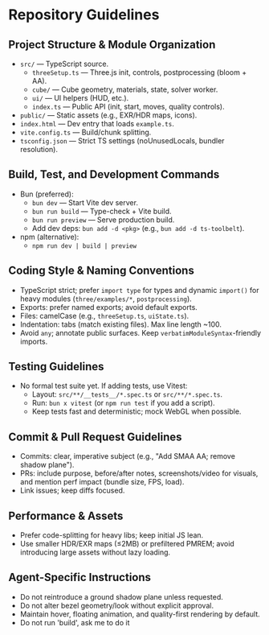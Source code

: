 # Repository Guidelines

## Project Structure & Module Organization
- `src/` — TypeScript source.
  - `threeSetup.ts` — Three.js init, controls, postprocessing (bloom + AA).
  - `cube/` — Cube geometry, materials, state, solver worker.
  - `ui/` — UI helpers (HUD, etc.).
  - `index.ts` — Public API (init, start, moves, quality controls).
- `public/` — Static assets (e.g., EXR/HDR maps, icons).
- `index.html` — Dev entry that loads `example.ts`.
- `vite.config.ts` — Build/chunk splitting.
- `tsconfig.json` — Strict TS settings (noUnusedLocals, bundler resolution).

## Build, Test, and Development Commands
- Bun (preferred):
  - `bun dev` — Start Vite dev server.
  - `bun run build` — Type-check + Vite build.
  - `bun run preview` — Serve production build.
  - Add dev deps: `bun add -d <pkg>` (e.g., `bun add -d ts-toolbelt`).
- npm (alternative):
  - `npm run dev | build | preview`

## Coding Style & Naming Conventions
- TypeScript strict; prefer `import type` for types and dynamic `import()` for heavy modules (`three/examples/*`, `postprocessing`).
- Exports: prefer named exports; avoid default exports.
- Files: camelCase (e.g., `threeSetup.ts`, `uiState.ts`).
- Indentation: tabs (match existing files). Max line length ~100.
- Avoid `any`; annotate public surfaces. Keep `verbatimModuleSyntax`-friendly imports.

## Testing Guidelines
- No formal test suite yet. If adding tests, use Vitest:
  - Layout: `src/**/__tests__/*.spec.ts` or `src/**/*.spec.ts`.
  - Run: `bun x vitest` (or `npm run test` if you add a script).
  - Keep tests fast and deterministic; mock WebGL when possible.

## Commit & Pull Request Guidelines
- Commits: clear, imperative subject (e.g., "Add SMAA AA; remove shadow plane").
- PRs: include purpose, before/after notes, screenshots/video for visuals, and mention perf impact (bundle size, FPS, load).
- Link issues; keep diffs focused.

## Performance & Assets
- Prefer code-splitting for heavy libs; keep initial JS lean.
- Use smaller HDR/EXR maps (≤2MB) or prefiltered PMREM; avoid introducing large assets without lazy loading.

## Agent-Specific Instructions
- Do not reintroduce a ground shadow plane unless requested.
- Do not alter bezel geometry/look without explicit approval.
- Maintain hover, floating animation, and quality-first rendering by default.
- Do not run 'build', ask me to do it